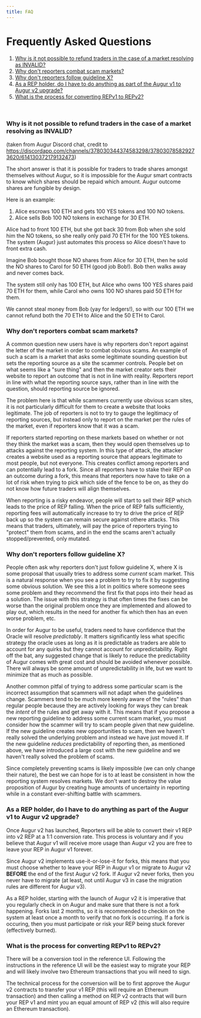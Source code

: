 ```yaml
---
title: FAQ
---
```

# Frequently Asked Questions 

<ol>
<li><a href="#invalid_refunds">Why is it not possible to refund traders in the case of a market resolving as INVALID?</a></li>
<li><a href="#why_don't_reporters_combat_scam_markets">Why don't reporters combat scam markets?</a></li>
<li><a href="#why_don't_reporters_follow_guideline_x">Why don't reporters follow guideline X?</a></li>
<li><a href="#Augur_v1_to_v2_upgrade">As a REP holder, do I have to do anything as part of the Augur v1 to Augur v2 upgrade?</a></li>
<li><a href="#REP_v1_to_v2_upgrade_process">What is the process for converting REPv1 to REPv2?</a></li>
</ol>
<br />

### <div id="invalid_refunds">Why is it not possible to refund traders in the case of a market resolving as INVALID?</div>

(taken from Augur Discord chat, credit to <https://discordapp.com/channels/378030344374583298/378030785829273620/614130372179132473>)

The short answer is that it is possible for traders to trade shares amongst themselves without Augur, so it is 
impossible for the Augur smart contracts to know which shares should be repaid which amount. Augur outcome shares are 
fungible by design.

Here is an example:
1. Alice escrows 100 ETH and gets 100 YES tokens and 100 NO tokens.
2. Alice sells Bob 100 NO tokens in exchange for 30 ETH.

Alice had to front 100 ETH, but she got back 30 from Bob when she sold him the NO tokens, so she really only paid 70 ETH for the 100 YES tokens.  The system (Augur) just automates this process so Alice doesn't have to front extra cash.

Imagine Bob bought those NO shares from Alice for 30 ETH, then he sold the NO shares to Carol for 50 ETH (good job Bob!).  Bob then walks away and never comes back.

The system still only has 100 ETH, but Alice who owns 100 YES shares paid 70 ETH for them, while Carol who owns 100 NO shares paid 50 ETH for them.

We cannot steal money from Bob (yay for ledgers!), so with our 100 ETH we cannot refund both the 70 ETH to Alice and the 50 ETH to Carol.

### <div id="why_don't_reporters_combat_scam_markets">Why don't reporters combat scam markets?</div>

A common question new users have is why reporters don't report against the letter of the market in order to combat obvious scams.  An example of such a scam is a market that asks some legitimate sounding question but sets the reporting source as a site the scammer controls.  People bet on what seems like a "sure thing" and then the market creator sets their website to report an outcome that is not in line with reality.  Reporters report in line with what the reporting source says, rather than in line with the question, should reporting source be ignored.

The problem here is that while scammers currently use obvious scam sites, it is not particularly difficult for them to create a website that looks legitimate.  The job of reporters is not to try to gauge the legitimacy of reporting sources, but instead only to report on the market per the rules of the market, even if reporters know that it was a scam.

If reporters started reporting on these markets based on whether or not they think the market was a scam, then they would open themselves up to attacks against the reporting system.  In this type of attack, the attacker creates a website used as a reporting source that appears legitimate to most people, but not everyone.  This creates conflict among reporters and can potentially lead to a fork.  Since all reporters have to stake their REP on an outcome during a fork, this means that reporters now have to take on a lot of risk when trying to pick which side of the fence to be on, as they do not know how future traders will align themselves.

When reporting is a risky endeavor, people will start to sell their REP which leads to the price of REP falling.  When the price of REP falls sufficiently, reporting fees will automatically increase to try to drive the price of REP back up so the system can remain secure against othere attacks.  This means that traders, ultimately, will pay the price of reporters trying to "protect" them from scams, and in the end the scams aren't actually stopped/prevented, only mutated.

### <div id="why_don't_reporters_follow_guideline_x">Why don't reporters follow guideline X?</div>

People often ask why reporters don't just follow guideline X, where X is some proposal that usually tries to address some _current_ scam market.  This is a natural response when you see a problem to try to fix it by suggesting some obvious solution.  We see this a lot in politics where someone sees some problem and they recommend the first fix that pops into their head as a solution.  The issue with this strategy is that often times the fixes can be worse than the original problem once they are implemented and allowed to play out, which results in the need for another fix which then has an even worse problem, etc.

In order for Augur to be useful, traders need to have confidence that the Oracle will resolve _predictably_.  It matters significantly less what specific strategy the oracle uses as long as it is predictable as traders are able to account for any quirks but they cannot account for unpredictability.  Right off the bat, any suggested change that is likely to reduce the predictability of Augur comes with great cost and should be avoided whenever possible.  There will always be some amount of unpredictability in life, but we want to minimize that as much as possible.

Another common pitfal of trying to address some particular scam is the incorrect assumption that scammers will not adapt when the guidelines change.  Scammers tend to be much more keenly aware of the "rules" than regular people because they are actively looking for ways they can break the _intent_ of the rules and get away with it.  This means that if you propose a new reporting guideline to address some current scam market, you must consider how the scammer will try to scam people _given_ that new guideline.  If the new guideline creates new opportunities to scam, then we haven't really solved the underlying problem and instead we have just moved it.  If the new guideline _reduces_ predictability of reporting then, as mentioned above, we have introduced a large cost with the new guideline and we haven't really solved the problem of scams.

Since completely preventing scams is likely impossible (we can only change their nature), the best we can hope for is to at least be consistent in how the reporting system resolves markets.  We don't want to destroy the value proposition of Augur by creating huge amounts of uncertainty in reporting while in a constant ever-shifting battle with scammers.

### <div id="Augur_v1_to_v2_upgrade">As a REP holder, do I have to do anything as part of the Augur v1 to Augur v2 upgrade?</div>

Once Augur v2 has launched, Reporters will be able to convert their v1 REP into v2 REP at a 1:1 conversion rate.  This process is voluntary and if you believe that Augur v1 will receive more usage than Augur v2 you are free to leave your REP in Augur v1 forever.

Since Augur v2 implements use-it-or-lose-it for forks, this means that you must choose whether to leave your REP in Augur v1 or migrate to Augur v2 **BEFORE** the end of the first Augur v2 fork.  If Augur v2 never forks, then you never have to migrate (at least, not until Augur v3 in case the migration rules are different for Augur v3).

As a REP holder, starting with the launch of Augur v2 it is imperative that you regularly check in on Augur and make sure that there is not a fork happening.  Forks last 2 months, so it is recommended to checkin on the system at least once a month to verify that no fork is occurring.  If a fork is occuring, then you must participate or risk your REP being stuck forever (effectively burned).

### <div id="REP_v1_to_v2_upgrade_process">What is the process for converting REPv1 to REPv2?</div>

There will be a conversion tool in the reference UI.  Following the instructions in the reference UI will be the easiest way to migrate your REP and will likely involve two Ethereum transactions that you will need to sign.

The technical process for the conversion will be to first approve the Augur v2 contracts to transfer your v1 REP (this will require an Ethereum transaction) and then calling a method on REP v2 contracts that will burn your REP v1 and mint you an equal amount of REP v2 (this will also require an Ethereum transaction).

